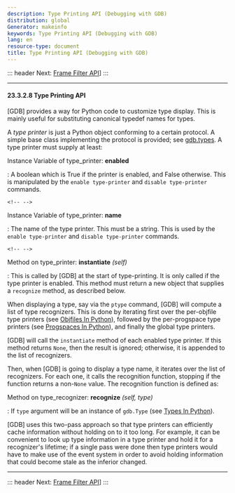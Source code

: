 ```yaml
---
description: Type Printing API (Debugging with GDB)
distribution: global
Generator: makeinfo
keywords: Type Printing API (Debugging with GDB)
lang: en
resource-type: document
title: Type Printing API (Debugging with GDB)
---
```

::: header
Next: [Frame Filter API](Frame-Filter-API.html#Frame-Filter-API)]
:::

---

#### 23.3.2.8 Type Printing API

[GDB] provides a way for Python code to customize type display. This is mainly useful for substituting canonical typedef names for types.

A *type printer* is just a Python object conforming to a certain protocol. A simple base class implementing the protocol is provided; see [gdb.types](gdb_002etypes.html#gdb_002etypes). A type printer must supply at least:

Instance Variable of type_printer: **enabled**

:   A boolean which is True if the printer is enabled, and False otherwise. This is manipulated by the `enable type-printer` and `disable type-printer` commands.

```
<!-- -->
```

Instance Variable of type_printer: **name**

:   The name of the type printer. This must be a string. This is used by the `enable type-printer` and `disable type-printer` commands.

```
<!-- -->
```

Method on type_printer: **instantiate** *(self)*

:   This is called by [GDB] at the start of type-printing. It is only called if the type printer is enabled. This method must return a new object that supplies a `recognize` method, as described below.

When displaying a type, say via the `ptype` command, [GDB] will compute a list of type recognizers. This is done by iterating first over the per-objfile type printers (see [Objfiles In Python](Objfiles-In-Python.html#Objfiles-In-Python)), followed by the per-progspace type printers (see [Progspaces In Python](Progspaces-In-Python.html#Progspaces-In-Python)), and finally the global type printers.

[GDB] will call the `instantiate` method of each enabled type printer. If this method returns `None`, then the result is ignored; otherwise, it is appended to the list of recognizers.

Then, when [GDB] is going to display a type name, it iterates over the list of recognizers. For each one, it calls the recognition function, stopping if the function returns a non-`None` value. The recognition function is defined as:

Method on type_recognizer: **recognize** *(self, type)*

:   If `type` argument will be an instance of `gdb.Type` (see [Types In Python](Types-In-Python.html#Types-In-Python)).

[GDB] uses this two-pass approach so that type printers can efficiently cache information without holding on to it too long. For example, it can be convenient to look up type information in a type printer and hold it for a recognizer's lifetime; if a single pass were done then type printers would have to make use of the event system in order to avoid holding information that could become stale as the inferior changed.

---

::: header
Next: [Frame Filter API](Frame-Filter-API.html#Frame-Filter-API)]
:::
